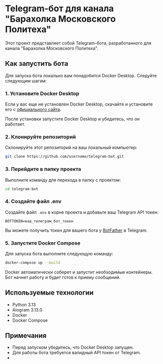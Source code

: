 # Telegram-бот для канала "Барахолка Московского Политеха"

Этот проект представляет собой Telegram-бота, разработанного для канала "Барахолка Московского Политеха".

## Как запустить бота

Для запуска бота локально вам понадобится Docker Desktop. Следуйте следующим шагам:

### 1. Установите Docker Desktop

Если у вас еще не установлен Docker Desktop, скачайте и установите его с [официального сайта](https://www.docker.com/products/docker-desktop).

После установки запустите Docker Desktop и убедитесь, что он работает.

### 2. Клонируйте репозиторий

Склонируйте этот репозиторий на ваш локальный компьютер:

```bash
git clone https://github.com/username/telegram-bot.git
```

### 3. Перейдите в папку проекта

Выполните команду для перехода в папку с проектом:

```bash
cd telegram-bot
```

### 4. Создайте файл .env

Создайте файл `.env` в корне проекта и добавьте ваш Telegram API токен:

```env
BOTTOKEN=ваш_телеграм_бот_токен
```

Вы можете получить токен для вашего бота у [BotFather](https://t.me/botfather) в Telegram.

### 5. Запустите Docker Compose

Для запуска бота выполните следующую команду:

```bash
docker-compose up --build
```

Docker автоматически соберет и запустит необходимые контейнеры. Бот начнет работу и будет готов к приему сообщений.

## Используемые технологии

- Python 3.13
- Aiogram 3.13.0
- Docker
- Docker Compose

## Примечания

- Перед запуском убедитесь, что Docker Desktop запущен.
- Для работы бота требуется валидный API токен от Telegram.
- 